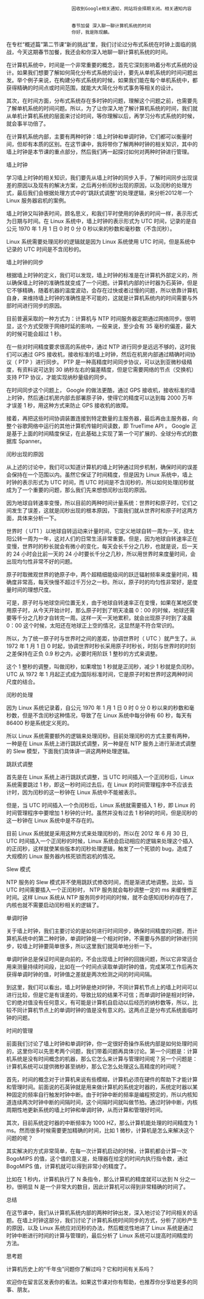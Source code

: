 
                            
                            因收到Google相关通知，网站将会择期关闭。相关通知内容
                            
                            
                            春节加餐 深入聊一聊计算机系统的时间
                            你好，我是陈现麟。

在专栏“概述篇”第二节课“新的挑战”里，我们讨论过分布式系统在时钟上面临的挑战，今天这期春节加餐，我还会和你深入地聊一聊计算机系统的时间。

在计算机系统中，时间是一个非常重要的概念，首先它深刻影响着分布式系统的设计。如果我们想要了解如何简化分布式系统的设计，要先从单机系统的时间问题出发。举个例子来说，在构建分布式系统的时候，如果我们能在每个单机系统中，都获得精确的时间点或时间范围，就能大大简化分布式事务等相关的设计。

其次，在时间方面，分布式系统存在多时钟的问题，理解这个问题之前，也需要先了解单机系统的时间问题。所以，为了让你深入地了解计算机系统的时间，我们就从单机计算机系统的层面来讨论时间，等你理解以后，再学习分布式系统的时候，就会事半功倍了。

在计算机系统内部，主要有两种时钟：墙上时钟和单调时钟，它们都可以衡量时间，但却有本质的区别。在这节课中，我将带你了解两种时钟的相关知识，其中的墙上时钟是本节课的重点部分，然后我们再一起探讨如何对两种时钟进行管理。

墙上时钟

学习墙上时钟的相关知识，我们要先从墙上时钟的同步入手，了解时间同步出现误差的原因以及现有的解决方案，之后再分析闰秒出现的原因，以及闰秒的处理方式，最后我们会根据处理方式中的“跳跃式调整”的处理逻辑，来分析2012年一个 Linux 服务器宕机的案例。

墙上时钟又叫钟表时间，顾名思义，和我们平时使用的钟表的时间一样，表示形式为日期与时间。在 Linux 系统中，墙上时钟的表示形式为 UTC 时间，记录的是自公元 1970 年 1 月 1 日 0 时 0 分 0 秒以来的秒数和毫秒数（不含闰秒）。

Linux 系统需要处理闰秒的逻辑就是因为 Linux 系统使用 UTC 时间，但是系统中记录的 UTC 时间是不含闰秒的。

墙上时钟的同步

根据墙上时钟的定义，我们可以发现，墙上时钟的标准是在计算机外部定义的，所以确保墙上时钟的准确性就变成了一个问题。计算机内部的计时器为石英钟，但是它不够精确，随着机器的温度波动，会存在过快或者过慢的问题，所以依靠计算机自身，来维持墙上时钟的准确性是不可能的，这就是计算机系统内的时间需要与外部时间进行同步的原因。

目前普遍采取的一种方式为：计算机与 NTP 时间服务器定期通过网络同步。很明显，这个方式受限于网络时延的影响，一般来说，至少会有 35 毫秒的偏差，最大的时候可能会超过 1 秒。

在一些对时间精度要求很高的系统中，通过 NTP 进行同步是远远不够的，这时我们可以通过 GPS 接收机，接收标准的墙上时钟，然后在机房内部通过精确时间协议（ PTP ）进行同步。 PTP 是一种高精度时间同步协议，可以达到亚微秒级精度，有资料说可达到 30 纳秒左右的偏差精度，但是它需要网络的节点（交换机）支持 PTP 协议，才能实现纳秒量级的同步。

在时间同步这个问题上， Google 的做法更酷，通过 GPS 接收机，接收标准的墙上时钟，然后通过机房内部去部署原子钟，使得它的精度可以达到每 2000 万年才误差 1 秒，用这种方式来防止 GPS 接收机的故障。

接着，再把这些时间协调装置连接到特定数量的主服务器，最后再由主服务器，向整个谷歌网络中运行的其他计算机传输时间读数，即 TrueTime API 。 Google 正是基于上面的时间精度保证，在此基础上实现了第一个可扩展的、全球分布式的数据库 Spanner。

闰秒出现的原因

从上述的讨论中，我们可以知道计算机的墙上时钟通过同步机制，确保时间的误差会保持在一个范围以内。虽然它保证了时间精度，但是因为 Linux 系统中，墙上时钟的表示形式为 UTC 时间，而 UTC 时间是不含闰秒的，所以如何处理闰秒就成为了一个重要的问题，那么我们先来想想闰秒出现的原因。

因为地球自转速率变慢，所以目前的两种时间计量系统：世界时和原子时，它们之间发生了误差，这就是闰秒出现的根本原因，下面我们就从世界时和原子时这两方面，具体来分析一下。

世界时（ UT1 ）以地球自转运动来计量时间，它定义地球自转一周为一天，绕太阳公转一周为一年，这对人们的日常生活非常重要。但是，因为地球自转速率正在变慢，世界时的秒长就会有微小的变化，每天会长千分之几秒，也就是说，后一天的 24 小时会比前一天的 24 小时要长千分之几秒，所以用世界时来度量时间，会出现均匀性非常不好的问题。

原子时取微观世界的铯原子中，两个超精细能级间的跃迁辐射频率来度量时间，精确度非常高，每天快慢不超过千万分之一秒。所以，原子时的均匀性非常好，是度量时间的理想尺度。

可是，原子时与地球空间位置无关，由于地球自转速率正在变慢，如果在某地区使用原子时，从今天开始计时，那么原子时到了明天凌晨 0：00 的时候，地球还需要等千分之几秒才自转完一周。这样一天一天地累积，就会出现原子时到了凌晨 0：00 这个时候，太阳还在地球正上空的情况，这显然是不符合常识的。

所以，为了统一原子时与世界时之间的差距，协调世界时（ UTC ）就产生了。从 1972 年 1 月 1 日 0 时起，协调世界时秒长采用原子时秒长，时刻与世界时的时刻之差保持在正负 0.9 秒之内，必要时用阶跃 1 整秒的方式来调整。

这个 1 整秒的调整，叫做闰秒，如果增加 1 秒就是正闰秒，减少 1 秒就是负闰秒。 UTC 从 1972 年 1 月起正式成为国际标准时间，它是原子时和世界时这两种时间尺度的结合。

闰秒的处理

因为 Linux 系统记录着，自公元 1970 年 1 月 1 日 0 时 0 分 0 秒以来的秒数和毫秒数，但是不含闰秒这种情况，导致了在 Linux 系统中每分钟有 60 秒，每天有 86400 秒是系统定义死的。

所以 Linux 系统需要额外的逻辑来处理闰秒。目前处理闰秒的方式主要有两种，一种是在 Linux 系统上进行跳跃式调整，另一种是在 NTP 服务上进行渐进式调整的 Slew 模型，下面我们具体讲一讲这两种处理逻辑。

跳跃式调整

首先是在 Linux 系统上进行跳跃式调整，当 UTC 时间插入一个正闰秒后，Linux 系统需要跳过 1 秒，即这一秒时间过去后，在 Linux 的时间管理程序中不应该去计时，因为闰秒的这一秒钟在 Linux 系统中不能被表示。

但是，当 UTC 时间插入一个负闰秒后，Linux 系统就需要插入 1 秒，即 Linux 的时间管理程序中要增加 1 秒钟的计时。虽然并没有过去 1 秒钟的时间，但是闰秒的这一秒钟在 Linux 系统中是不存在的。

目前 Linux 系统就是采用这种方式来处理闰秒的，所以在 2012 年 6 月 30 日, UTC 时间插入一个正闰秒的时候，Linux 系统会启动相应的逻辑来处理这个插入的正闰秒，这样就使某些版本的闰秒处理逻辑，触发了一个死锁的 bug，造成了大规模的 Linux 服务器内核死锁而宕机的情况。

Slew 模式

NTP 服务的 Slew 模式并不使用跳跃式修改时间，而是渐进式地调整。比如，当 UTC 时间需要插入一个正闰秒时， NTP 服务就会每秒调整一定的 ms 来缓慢修正时间。这样 Linux 系统从 NTP 服务同步时间的时候，就不会感知闰秒的存在了，内核也就不需要启动闰秒相关的逻辑了。

单调时钟

关于墙上时钟，我们主要讨论的是如何进行时间同步，确保时间精度的问题，而计算机系统中的第二种时钟，单调时钟是一个相对时钟，不需要与外部的时钟进行同步，较墙上时钟要简单很多，所以这里我们就简单地分析一下。

单调时钟总是保证时间是向前的，不会出现墙上时钟的回拨问题，所以它非常适合用来测量持续时间段，比如在一个时间点读取单调时钟的值，完成某项工作后再次获得单调时钟的值，时钟值之差就是两次检测之间的时间间隔。

到这里，我们可以看出，墙上时钟是绝对时钟，不同计算机节点上的墙上时间可以进行比较，但是它是有误差的，导致比较的结果不可信；而单调时钟是相对时钟，它的绝对值没有任何意义，有可能是计算机自启动以后经历的纳秒数等，所以，比较不同计算机节点上的单调时钟的值是没有意义的。这两点正是分布式系统面临时钟的问题。

时间的管理

前面我们讨论了墙上时钟和单调时钟，你一定很好奇操作系统内部是如何处理时间的，这里你可以先思考两个问题，我们带着问题再具体讨论。第一个问题是：计算机系统是没有时间概念的机器，那么它怎么来计算与管理时间呢？另一个问题是：计算机系统可以提供微秒甚至纳秒，那么它怎么处理这么高精度的时间呢？

首先，时间的概念对于计算机来说有些模糊，计算机必须在硬件的帮助下才能计算和管理时间。前面说的石英钟就是用来做计算机的系统定时器的，系统定时器以某种固定的频率自行触发时钟中断。由于时钟中断的频率是编程预定的，所以内核知道连续两次时钟中断的间隔时间，这个间隔时间就叫做节拍。通过时钟中断，内核周期性地更新系统的墙上时钟和单调时钟，从而计算和管理好时间。

其次，目前系统定时器的中断频率为 1000 HZ，那么计算机能处理的时间精度为 1 ms。然而很多时候需要更加精确的时间，比如 1 微秒，计算机是怎么来解决这个问题的呢？

其实解决的方式非常简单，在每一次计算机启动的时候，计算机都会计算一次 BogoMIPS 的值，这个值的意义是，处理器在给定的时间内执行指令数，通过 BogoMIPS 值，计算机就可以得到非常小的精度了。

比如在 1 秒内，计算机执行了 N 条指令，那么计算机的精度就可以达到 N 分之一秒。很明显 N 是一个非常大的数目，因此计算机可以得到非常精确的时间了。

总结

在这节课中，我们从计算机系统内部的两种时钟出发，深入地讨论了时间相关的话题。在墙上时钟这部分，我们讨论了计算机系统时间同步的方式，分析了闰秒产生的原因，以及 Linux 系统应对闰秒的办法，然后概览性地讲了 Linux 系统是通过时钟中断进行时间的计算与管理的，最后分析了 Linux 系统可以提高时间精度的方法。

思考题

计算机历史上的“千年虫”问题你了解过吗？它和时间有关系吗？

欢迎你在留言区发表你的看法。如果这节课对你有帮助，也推荐你分享给更多的同事、朋友。

                        
                        
                            